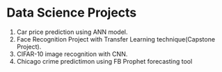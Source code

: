 # Data Science Projects

1. Car price prediction using ANN model.
2. Face Recognition Project with Transfer Learning technique(Capstone Project).
3. CIFAR-10 image recognition with CNN.
4. Chicago crime predictimon using FB Prophet forecasting tool
